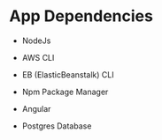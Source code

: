 # App Dependencies

- NodeJs

- AWS CLI

- EB (ElasticBeanstalk) CLI

- Npm Package Manager

- Angular

- Postgres Database
